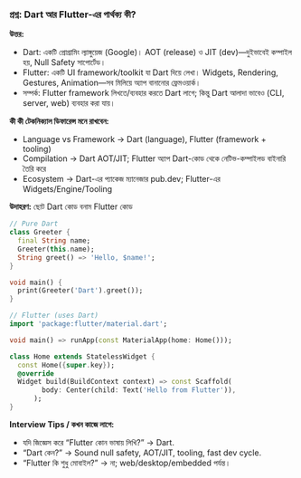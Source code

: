 ### প্রশ্ন: Dart আর Flutter-এর পার্থক্য কী?

**উত্তর:**

- Dart: একটি প্রোগ্রামিং ল্যাঙ্গুয়েজ (Google)। AOT (release) ও JIT (dev)—দুইভাবেই কম্পাইল হয়, Null Safety সাপোর্টেড।
- Flutter: একটি UI framework/toolkit যা Dart দিয়ে লেখা। Widgets, Rendering, Gestures, Animation—সব মিলিয়ে অ্যাপ বানানোর ফ্রেমওয়ার্ক।
- সম্পর্ক: Flutter framework লিখতে/ব্যবহার করতে Dart লাগে; কিন্তু Dart আলাদা ভাবেও (CLI, server, web) ব্যবহার করা যায়।

**কী কী টেকনিক্যাল ডিফারেন্স মনে রাখবেন:**

- Language vs Framework → Dart (language), Flutter (framework + tooling)
- Compilation → Dart AOT/JIT; Flutter অ্যাপ Dart-কোড থেকে নেটিভ-কম্পাইলড বাইনারি তৈরি করে
- Ecosystem → Dart-এর প্যাকেজ ম্যানেজার pub.dev; Flutter-এর Widgets/Engine/Tooling

**উদাহরণ:** ছোট Dart কোড বনাম Flutter কোড

```dart
// Pure Dart
class Greeter {
  final String name;
  Greeter(this.name);
  String greet() => 'Hello, $name!';
}

void main() {
  print(Greeter('Dart').greet());
}
```

```dart
// Flutter (uses Dart)
import 'package:flutter/material.dart';

void main() => runApp(const MaterialApp(home: Home()));

class Home extends StatelessWidget {
  const Home({super.key});
  @override
  Widget build(BuildContext context) => const Scaffold(
        body: Center(child: Text('Hello from Flutter')),
      );
}
```

**Interview Tips / কখন কাজে লাগে:**

- যদি জিজ্ঞেস করে “Flutter কোন ভাষায় লিখি?” → Dart.
- “Dart কেন?” → Sound null safety, AOT/JIT, tooling, fast dev cycle.
- “Flutter কি শুধু মোবাইল?” → না; web/desktop/embedded পর্যন্ত।


